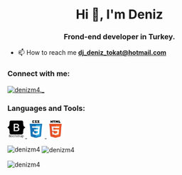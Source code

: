 <h1 align="center">Hi 👋, I'm Deniz</h1>
<h3 align="center">Frond-end developer in Turkey.</h3>

- 📫 How to reach me **dj_deniz_tokat@hotmail.com**

<h3 align="left">Connect with me:</h3>
<p align="left">
<a  href="https://instagram.com/denizm4._" target="blank"><img align="center" src="https://raw.githubusercontent.com/rahuldkjain/github-profile-readme-generator/master/src/images/icons/Social/instagram.svg" alt="denizm4._" height="30" width="40" /></a>
</p>

<h3 align="left">Languages and Tools:</h3>
<p align="left"> <a href="https://getbootstrap.com" target="_blank" rel="noreferrer"> <img src="https://raw.githubusercontent.com/devicons/devicon/master/icons/bootstrap/bootstrap-plain-wordmark.svg" alt="bootstrap" width="40" height="40"/> </a> <a href="https://www.w3schools.com/css/" target="_blank" rel="noreferrer"> <img src="https://raw.githubusercontent.com/devicons/devicon/master/icons/css3/css3-original-wordmark.svg" alt="css3" width="40" height="40"/> </a> <a href="https://www.w3.org/html/" target="_blank" rel="noreferrer"> <img src="https://raw.githubusercontent.com/devicons/devicon/master/icons/html5/html5-original-wordmark.svg" alt="html5" width="40" height="40"/> </a> </p>

<p><img align="left" src="https://github-readme-stats.vercel.app/api/top-langs?username=denizm4&show_icons=true&locale=en&layout=compact" alt="denizm4" /></p>

<p>&nbsp;<img align="center" src="https://github-readme-stats.vercel.app/api?username=denizm4&show_icons=true&locale=en" alt="denizm4" /></p>

<p><img align="center" src="https://github-readme-streak-stats.herokuapp.com/?user=denizm4&" alt="denizm4" /></p>
